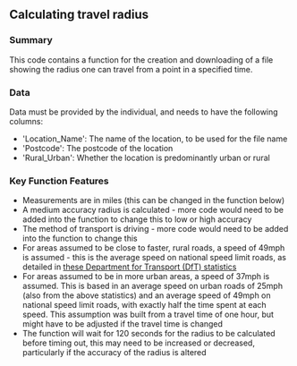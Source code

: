 ## Calculating travel radius### SummaryThis code contains a function for the creation and downloading of a file showing the radius one can travel from a point in a specified time.### DataData must be provided by the individual, and needs to have the following columns:* 'Location_Name': The name of the location, to be used for the file name* 'Postcode': The postcode of the location* 'Rural_Urban': Whether the location is predominantly urban or rural### Key Function Features* Measurements are in miles (this can be changed in the function below)* A medium accuracy radius is calculated - more code would need to be added into the function to change this to low or high accuracy* The method of transport is driving - more code would need to be added into the function to change this* For areas assumed to be close to faster, rural roads, a speed of 49mph is assumed - this is the average speed on national speed limit roads, as detailed in [these Department for Transport (DfT) statistics](https://www.gov.uk/government/uploads/system/uploads/attachment_data/file/623261/vehicle-speed-compliance-statistics-2016.pdf)* For areas assumed to be in more urban areas, a speed of 37mph is assumed. This is based in an average speed on urban roads of 25mph (also from the above statistics) and an average speed of 49mph on national speed limit roads, with exactly half the time spent at each speed. This assumption was built from a travel time of one hour, but might have to be adjusted if the travel time is changed* The function will wait for 120 seconds for the radius to be calculated before timing out, this may need to be increased or decreased, particularly if the accuracy of the radius is altered
